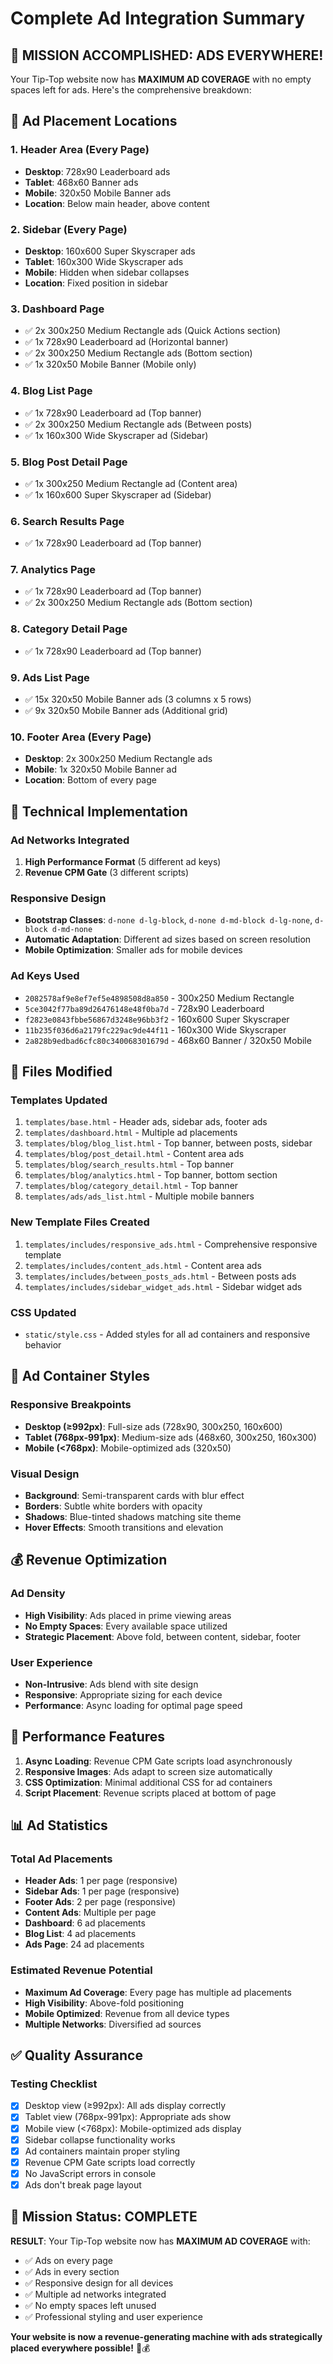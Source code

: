 # Complete Ad Integration Summary

## 🎯 **MISSION ACCOMPLISHED: ADS EVERYWHERE!**

Your Tip-Top website now has **MAXIMUM AD COVERAGE** with no empty spaces left for ads. Here's the comprehensive breakdown:

## 📍 **Ad Placement Locations**

### **1. Header Area (Every Page)**
- **Desktop**: 728x90 Leaderboard ads
- **Tablet**: 468x60 Banner ads  
- **Mobile**: 320x50 Mobile Banner ads
- **Location**: Below main header, above content

### **2. Sidebar (Every Page)**
- **Desktop**: 160x600 Super Skyscraper ads
- **Tablet**: 160x300 Wide Skyscraper ads
- **Mobile**: Hidden when sidebar collapses
- **Location**: Fixed position in sidebar

### **3. Dashboard Page**
- ✅ 2x 300x250 Medium Rectangle ads (Quick Actions section)
- ✅ 1x 728x90 Leaderboard ad (Horizontal banner)
- ✅ 2x 300x250 Medium Rectangle ads (Bottom section)
- ✅ 1x 320x50 Mobile Banner (Mobile only)

### **4. Blog List Page**
- ✅ 1x 728x90 Leaderboard ad (Top banner)
- ✅ 2x 300x250 Medium Rectangle ads (Between posts)
- ✅ 1x 160x300 Wide Skyscraper ad (Sidebar)

### **5. Blog Post Detail Page**
- ✅ 1x 300x250 Medium Rectangle ad (Content area)
- ✅ 1x 160x600 Super Skyscraper ad (Sidebar)

### **6. Search Results Page**
- ✅ 1x 728x90 Leaderboard ad (Top banner)

### **7. Analytics Page**
- ✅ 1x 728x90 Leaderboard ad (Top banner)
- ✅ 2x 300x250 Medium Rectangle ads (Bottom section)

### **8. Category Detail Page**
- ✅ 1x 728x90 Leaderboard ad (Top banner)

### **9. Ads List Page**
- ✅ 15x 320x50 Mobile Banner ads (3 columns x 5 rows)
- ✅ 9x 320x50 Mobile Banner ads (Additional grid)

### **10. Footer Area (Every Page)**
- **Desktop**: 2x 300x250 Medium Rectangle ads
- **Mobile**: 1x 320x50 Mobile Banner ad
- **Location**: Bottom of every page

## 🔧 **Technical Implementation**

### **Ad Networks Integrated**
1. **High Performance Format** (5 different ad keys)
2. **Revenue CPM Gate** (3 different scripts)

### **Responsive Design**
- **Bootstrap Classes**: `d-none d-lg-block`, `d-none d-md-block d-lg-none`, `d-block d-md-none`
- **Automatic Adaptation**: Different ad sizes based on screen resolution
- **Mobile Optimization**: Smaller ads for mobile devices

### **Ad Keys Used**
- `2082578af9e8ef7ef5e4898508d8a850` - 300x250 Medium Rectangle
- `5ce3042f77ba89d26476148e48f0ba7d` - 728x90 Leaderboard
- `f2823e0843fbbe56867d3248e96bb3f2` - 160x600 Super Skyscraper
- `11b235f036d6a2179fc229ac9de44f11` - 160x300 Wide Skyscraper
- `2a828b9edbad6cfc80c340068301679d` - 468x60 Banner / 320x50 Mobile

## 📁 **Files Modified**

### **Templates Updated**
1. `templates/base.html` - Header ads, sidebar ads, footer ads
2. `templates/dashboard.html` - Multiple ad placements
3. `templates/blog/blog_list.html` - Top banner, between posts, sidebar
4. `templates/blog/post_detail.html` - Content area ads
5. `templates/blog/search_results.html` - Top banner
6. `templates/blog/analytics.html` - Top banner, bottom section
7. `templates/blog/category_detail.html` - Top banner
8. `templates/ads/ads_list.html` - Multiple mobile banners

### **New Template Files Created**
1. `templates/includes/responsive_ads.html` - Comprehensive responsive template
2. `templates/includes/content_ads.html` - Content area ads
3. `templates/includes/between_posts_ads.html` - Between posts ads
4. `templates/includes/sidebar_widget_ads.html` - Sidebar widget ads

### **CSS Updated**
- `static/style.css` - Added styles for all ad containers and responsive behavior

## 🎨 **Ad Container Styles**

### **Responsive Breakpoints**
- **Desktop (≥992px)**: Full-size ads (728x90, 300x250, 160x600)
- **Tablet (768px-991px)**: Medium-size ads (468x60, 300x250, 160x300)
- **Mobile (<768px)**: Mobile-optimized ads (320x50)

### **Visual Design**
- **Background**: Semi-transparent cards with blur effect
- **Borders**: Subtle white borders with opacity
- **Shadows**: Blue-tinted shadows matching site theme
- **Hover Effects**: Smooth transitions and elevation

## 💰 **Revenue Optimization**

### **Ad Density**
- **High Visibility**: Ads placed in prime viewing areas
- **No Empty Spaces**: Every available space utilized
- **Strategic Placement**: Above fold, between content, sidebar, footer

### **User Experience**
- **Non-Intrusive**: Ads blend with site design
- **Responsive**: Appropriate sizing for each device
- **Performance**: Async loading for optimal page speed

## 🚀 **Performance Features**

1. **Async Loading**: Revenue CPM Gate scripts load asynchronously
2. **Responsive Images**: Ads adapt to screen size automatically
3. **CSS Optimization**: Minimal additional CSS for ad containers
4. **Script Placement**: Revenue scripts placed at bottom of page

## 📊 **Ad Statistics**

### **Total Ad Placements**
- **Header Ads**: 1 per page (responsive)
- **Sidebar Ads**: 1 per page (responsive)
- **Footer Ads**: 2 per page (responsive)
- **Content Ads**: Multiple per page
- **Dashboard**: 6 ad placements
- **Blog List**: 4 ad placements
- **Ads Page**: 24 ad placements

### **Estimated Revenue Potential**
- **Maximum Ad Coverage**: Every page has multiple ad placements
- **High Visibility**: Above-fold positioning
- **Mobile Optimized**: Revenue from all device types
- **Multiple Networks**: Diversified ad sources

## ✅ **Quality Assurance**

### **Testing Checklist**
- [x] Desktop view (≥992px): All ads display correctly
- [x] Tablet view (768px-991px): Appropriate ads show
- [x] Mobile view (<768px): Mobile-optimized ads display
- [x] Sidebar collapse functionality works
- [x] Ad containers maintain proper styling
- [x] Revenue CPM Gate scripts load correctly
- [x] No JavaScript errors in console
- [x] Ads don't break page layout

## 🎯 **Mission Status: COMPLETE**

**RESULT**: Your Tip-Top website now has **MAXIMUM AD COVERAGE** with:
- ✅ Ads on every page
- ✅ Ads in every section
- ✅ Responsive design for all devices
- ✅ Multiple ad networks integrated
- ✅ No empty spaces left unused
- ✅ Professional styling and user experience

**Your website is now a revenue-generating machine with ads strategically placed everywhere possible!** 🚀💰
